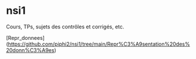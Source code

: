 # nsi1
Cours, TPs, sujets des contrôles et corrigés, etc.

[Repr_donnees] (https://github.com/piphi2/nsi1/tree/main/Repr%C3%A9sentation%20des%20donn%C3%A9es) 
